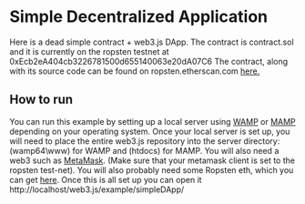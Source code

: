 # Simple Decentralized Application
Here is a dead simple contract + web3.js DApp. The contract is contract.sol and it is currently on the ropsten testnet at 0xEcb2eA404cb3226781500d655140063e20dA07C6
The contract, along with its source code can be found on ropsten.etherscan.com [here.](https://ropsten.etherscan.io/address/0xecb2ea404cb3226781500d655140063e20da07c6)
## How to run
You can run this example by setting up a local server using [WAMP](http://www.wampserver.com/en/) or [MAMP](https://www.mamp.info/en/) depending on your operating system.
Once your local server is set up, you will need to place the entire web3.js repository into the server directory:(wamp64\www) for WAMP and (htdocs) for MAMP. You will also need a web3 such as [MetaMask](https://metamask.io/). (Make sure that your metamask client is set to the ropsten test-net). You will also probably need some Ropsten eth, which you can get [here](http://faucet.ropsten.be:3001/). Once this is all set up you can open it http://localhost/web3.js/example/simpleDApp/
